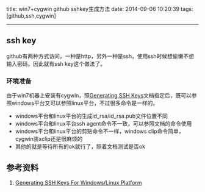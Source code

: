 title: win7+cygwin github sshkey生成方法
date: 2014-09-06 10:20:39
tags: [github,ssh,cygwin]

---

## ssh key
github有两种方式访问，一种是http，另外一种是ssh，使用ssh时候想偷懒不想输入密码。因此就有ssh key这个做法了。

### 环境准备
由于win7机器上安装有cygwin，照[Generating SSH Keys](https://help.github.com/articles/generating-ssh-keys#platform-linux)文档指定后，既可以参照windows平台又可以参照linux平台，不过很多命令是一样的。

+ windows平台和linux平台的生成id_rsa/id_rsa.pub文件位置不同
+ windows平台和linux平台ssh agent命令不一致，可以参照文档的命令使用
+ windows平台和linux平台的剪贴命令不一样，windows clip命令简单，cygwin装xclip还是很麻烦的
+ 其他的就是等待所有的ok就行了，照着文档测试是否ok

## 参考资料
1. [Generating SSH Keys For Windows/Linux Platform ](https://help.github.com/articles/generating-ssh-keys#platform-linux)




